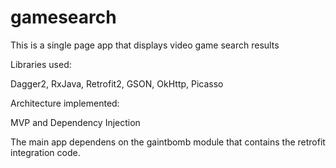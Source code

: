 # gamesearch
This is a single page app that displays video game search results

Libraries used:

Dagger2,
RxJava,
Retrofit2,
GSON,
OkHttp,
Picasso

Architecture implemented:

MVP and
Dependency Injection

The main app dependens on the gaintbomb module that contains the retrofit integration code. 

